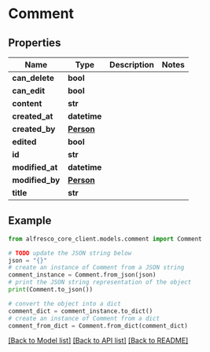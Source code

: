 # Comment


## Properties

Name | Type | Description | Notes
------------ | ------------- | ------------- | -------------
**can_delete** | **bool** |  | 
**can_edit** | **bool** |  | 
**content** | **str** |  | 
**created_at** | **datetime** |  | 
**created_by** | [**Person**](Person.md) |  | 
**edited** | **bool** |  | 
**id** | **str** |  | 
**modified_at** | **datetime** |  | 
**modified_by** | [**Person**](Person.md) |  | 
**title** | **str** |  | 

## Example

```python
from alfresco_core_client.models.comment import Comment

# TODO update the JSON string below
json = "{}"
# create an instance of Comment from a JSON string
comment_instance = Comment.from_json(json)
# print the JSON string representation of the object
print(Comment.to_json())

# convert the object into a dict
comment_dict = comment_instance.to_dict()
# create an instance of Comment from a dict
comment_from_dict = Comment.from_dict(comment_dict)
```
[[Back to Model list]](../README.md#documentation-for-models) [[Back to API list]](../README.md#documentation-for-api-endpoints) [[Back to README]](../README.md)


